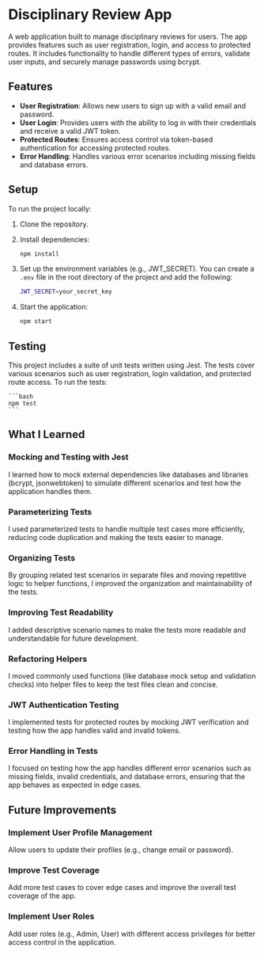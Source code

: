 # Disciplinary Review App

A web application built to manage disciplinary reviews for users. The app provides features such as user registration, login, and access to protected routes. It includes functionality to handle different types of errors, validate user inputs, and securely manage passwords using bcrypt.

## Features

- **User Registration**: Allows new users to sign up with a valid email and password.
- **User Login**: Provides users with the ability to log in with their credentials and receive a valid JWT token.
- **Protected Routes**: Ensures access control via token-based authentication for accessing protected routes.
- **Error Handling**: Handles various error scenarios including missing fields and database errors.

## Setup

To run the project locally:

1. Clone the repository.
2. Install dependencies:
   
    ```bash
    npm install
    ```
    
3. Set up the environment variables (e.g., JWT_SECRET). You can create a `.env` file in the root directory of the project and add the following:

    ```bash
    JWT_SECRET=your_secret_key
    ```
    
4. Start the application:

    ```bash
    npm start
    ```

## Testing

This project includes a suite of unit tests written using Jest. The tests cover various scenarios such as user registration, login validation, and protected route access. To run the tests:

    ```bash
    npm test
    ```

## What I Learned

### Mocking and Testing with Jest
I learned how to mock external dependencies like databases and libraries (bcrypt, jsonwebtoken) to simulate different scenarios and test how the application handles them.

### Parameterizing Tests
I used parameterized tests to handle multiple test cases more efficiently, reducing code duplication and making the tests easier to manage.

### Organizing Tests
By grouping related test scenarios in separate files and moving repetitive logic to helper functions, I improved the organization and maintainability of the tests.

### Improving Test Readability
I added descriptive scenario names to make the tests more readable and understandable for future development.

### Refactoring Helpers
I moved commonly used functions (like database mock setup and validation checks) into helper files to keep the test files clean and concise.

### JWT Authentication Testing
I implemented tests for protected routes by mocking JWT verification and testing how the app handles valid and invalid tokens.

### Error Handling in Tests
I focused on testing how the app handles different error scenarios such as missing fields, invalid credentials, and database errors, ensuring that the app behaves as expected in edge cases.

## Future Improvements

### Implement User Profile Management
Allow users to update their profiles (e.g., change email or password).

### Improve Test Coverage
Add more test cases to cover edge cases and improve the overall test coverage of the app.

### Implement User Roles
Add user roles (e.g., Admin, User) with different access privileges for better access control in the application.
